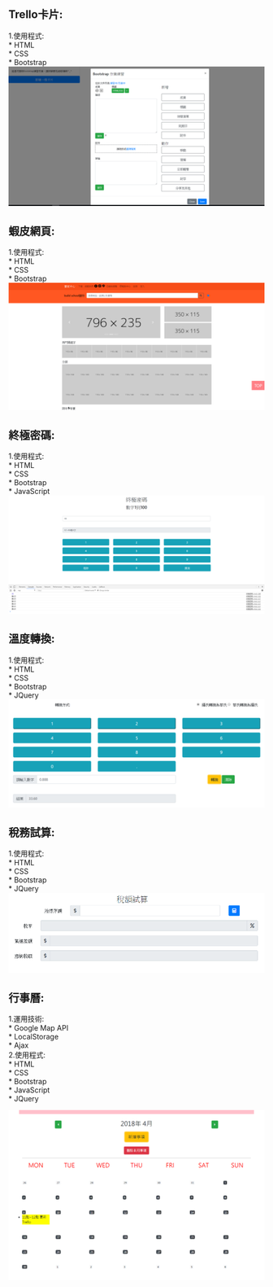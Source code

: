 ## Trello卡片:
1.使用程式:     
    * HTML  
    * CSS   
    * Bootstrap     
![image](https://raw.githubusercontent.com/zeroalan86/Front-end/master/image/trello(Bootstrap).png)



## 蝦皮網頁:
1.使用程式:     
    * HTML  
    * CSS   
    * Bootstrap  
![image](https://raw.githubusercontent.com/zeroalan86/Front-end/master/image/shopee(Bootstrap).png)



## 終極密碼:
1.使用程式:     
    * HTML  
    * CSS   
    * Bootstrap  
    * JavaScript
![image](https://raw.githubusercontent.com/zeroalan86/Front-end/master/image/danger-password.png)



## 溫度轉換:
1.使用程式:     
    * HTML  
    * CSS   
    * Bootstrap  
    * JQuery
![image](https://raw.githubusercontent.com/zeroalan86/Front-end/master/image/Temperature.png)



## 稅務試算:
1.使用程式:     
    * HTML  
    * CSS   
    * Bootstrap     
    * JQuery
![image](https://raw.githubusercontent.com/zeroalan86/Front-end/master/image/tax.png)



## 行事曆:
1.運用技術:   
    * Google Map API  
    * LocalStorage    
    * Ajax         
2.使用程式:   
    * HTML    
    * CSS     
    * Bootstrap   
    * JavaScript  
    * JQuery    

![image](https://raw.githubusercontent.com/zeroalan86/Front-end/master/image/schedule.png)
